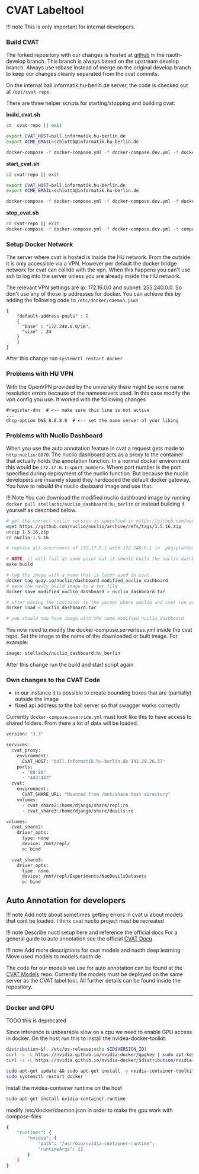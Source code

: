 # CVAT Labeltool
!!! note
    This is only important for internal developers.

### Build CVAT
The forked repository with our changes is hosted at [github](https://github.com/BerlinUnited/cvat) in the naoth-develop branch.
This branch is always based on the upstream develop branch. Always use rebase instead of merge on the original develop branch to keep our changes
cleanly separated from the cvat commits.

On the internal ball.informatik.hu-berlin.de server, the code is checked out at `/opt/cvat-repo`.

There are three helper scripts for starting/stopping and building cvat:  

**build_cvat.sh**  
```bash
cd  cvat-repo || exit

export CVAT_HOST=ball.informatik.hu-berlin.de
export ACME_EMAIL=schlottb@informatik.hu-berlin.de

docker-compose -f docker-compose.yml -f docker-compose.dev.yml -f docker-compose.https.yml -f docker-compose.override.yml -f components/serverless/docker-compose.serverless.yml build
```

**start_cvat.sh**  
```bash
cd cvat-repo || exit

export CVAT_HOST=ball.informatik.hu-berlin.de
export ACME_EMAIL=schlottb@informatik.hu-berlin.de

docker-compose -f docker-compose.yml -f docker-compose.dev.yml -f docker-compose.https.yml -f components/serverless/docker-compose.serverless.yml -f docker-compose.override.yml up -d
```

**stop_cvat.sh**  
```bash
cd cvat-repo || exit
docker-compose -f docker-compose.yml -f docker-compose.dev.yml -f components/serverless/docker-compose.serverless.yml -f docker-compose.override.yml down --remove-orphans
```


### Setup Docker Network

The server where cvat is hosted is inside the HU network. From the outside it is only accessible via a VPN. However
per default the docker bridge network for cvat can collide with the vpn. When this happens you can't use ssh to log
into the server unless you are already inside the HU network.

The relevant VPN settings are ip: 172.16.0.0 and subnet: 255.240.0.0. So don't use any of those ip addresses for docker. You can
achieve this by adding the following code to `/etc/docker/daemon.json`

```
{
    "default-address-pools" : [
    {
      "base" : "172.240.0.0/16",
      "size" : 24
    }
    ]
}
```

After this change run `systemctl restart docker`

### Problems with HU VPN
With the OpenVPN provided by the university there might be some name resolution errors because of the nameservers used.
In this case modify the vpn config you use. It worked with the following changes
```
#register-dns  # <-- make sure this line is not active
...
dhcp-option DNS 8.8.8.8  # <-- set the name server of your liking

```
### Problems with Nuclio Dashboard
When you use the auto annotation feature in cvat a request gets made to `http:nuclio:8070`. The nuclio dashboard acts
as a proxy to the container that actually holds the annotation function. In a normal docker environment this would be
`172.17.0.1:<port_number>`. Where port number is the port specified during deployment of the nuclio function. But because
the nuclio developers are insanely stupid they hardcoded the default docker gateway. You have to rebuild the
nuclio dasboard image and use that.

!!! Note
    You can download the modified nuclio dashboard image by running `docker pull stellacbc/nuclio_dashboard:hu_berlin`
    or instead building it yourself as described below.

```bash
# get the correct nuclio version as specified in https://github.com/openvinotoolkit/cvat/blob/develop/components/serverless/docker-compose.serverless.yml
wget https://github.com/nuclio/nuclio/archive/refs/tags/1.5.16.zip
unzip 1.5.16.zip
cd nuclio-1.5.16

# replace all occurrence of 172.17.0.1 with 172.240.0.1 in  pkg/platform/local/platform.go

# NOTE: it will fail at some point but it should build the nuclio dashboard
make build

# tag the image with a name that is later used in cvat
docker tag quay.io/nuclio/dashboard modified_nuclio_dashboard
# save the newly build image to a tar file
docker save modified_nuclio_dashboard > nuclio_dashboard.tar

# after moving the container to the server where nuclio and cvat run extract the image from the tar file
docker load < nuclio_dashboard.tar

# you should now have image with the name modified_nuclio_dashboard
```
You now need to modify the docker-compose.serverless.yml inside the cvat repo. Set the image to the name of the 
downloaded or built image. For example:
```bash
image: stellacbc/nuclio_dashboard:hu_berlin
```
After this change run the build and start script again



### Own changes to the CVAT Code
- in our instance it is possible to create bounding boxes that are (partially) outside the image
- fixed api address to the ball server so that swagger works correctly

Currently `docker-compose.override.yml` must look like this to have access to shared folders. From there a lot of data will be loaded.
```bash
version: "3.3"

services:
  cvat_proxy:
    environment:
      CVAT_HOST: "ball.informatik.hu-berlin.de 141.20.26.37"
    ports:
      - "80:80"
      - "443:443"
  cvat:
    environment:
      CVAT_SHARE_URL: "Mounted from /mnt/share host directory"
    volumes:
      - cvat_share2:/home/django/share/repl:ro
      - cvat_share3:/home/django/share/devils:ro

volumes:
  cvat_share2:
    driver_opts:
      type: none
      device: /mnt/repl/
      o: bind

  cvat_share3:
    driver_opts:
      type: none
      device: /mnt/repl/Experiments/NaoDevilsDatasets
      o: bind
```

## Auto Annotation for developers
!!! note
    Add note about sometimes getting errors in cvat ui about models that cant be loaded. I think cvat nuclio project must be recreated

!!! note
    Describe nuctl setup here and reference the official docs
For a general guide to auto annotation see the official [CVAT Docu](https://openvinotoolkit.github.io/cvat/docs/administration/advanced/installation_automatic_annotation/)

!!! note
    Add more descriptions for cvat models and naoth deep learning
    Move used models to models.naoth.de

The code for our models we use for auto annotation can be found at the [CVAT Models](https://github.com/BerlinUnited/cvat_models) repo.
Currently the models must be deployed on the same server as the CVAT label tool. All further details can be found inside the repository.

----
### Docker and GPU
TODO this is deprecated

Since inference is unbearable slow on a cpu we need to enable GPU access in docker. On the host run this to install the nvidea-docker-toolkit:
```bash
distribution=$(. /etc/os-release;echo $ID$VERSION_ID)
curl -s -L https://nvidia.github.io/nvidia-docker/gpgkey | sudo apt-key add -
curl -s -L https://nvidia.github.io/nvidia-docker/$distribution/nvidia-docker.list | sudo tee /etc/apt/sources.list.d/nvidia-docker.list

sudo apt-get update && sudo apt-get install -y nvidia-container-toolkit
sudo systemctl restart docker
```
Install the nvidea-container runtime on the host
```bash
sudo apt-get install nvidia-container-runtime
```
modify /etc/docker/daemon.json in order to make the gpu work with compose-files
```bash
{
    "runtimes": {
        "nvidia": {
            "path": "/usr/bin/nvidia-container-runtime",
            "runtimeArgs": []
        }
    }
}
```